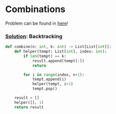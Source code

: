 # Combinations

Problem can be found in [here](https://leetcode.com/problems/combinations/)!

### [Solution](/Backtracking/77-Combinations/solution.py): Backtracking

```python
def combine(n: int, k: int) -> List[List[int]]:
    def helper(tempt: List[int], index: int):
        if len(tempt) == k:
            result.append(tempt[:])
            return

        for i in range(index, n+1):
            tempt.append(i)
            helper(tempt, i+1)
            tempt.pop()

    result = []
    helper([], 1)
    return result
```
